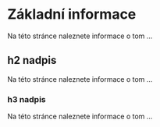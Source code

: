 ﻿---
sidebar_position: 1
---

# Základní informace

Na této stránce naleznete informace o tom ...

## h2 nadpis 

Na této stránce naleznete informace o tom ...

### h3 nadpis 

Na této stránce naleznete informace o tom ...

